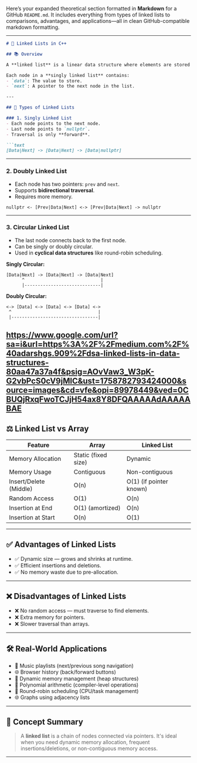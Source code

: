Here’s your expanded theoretical section formatted in **Markdown** for a GitHub `README.md`. It includes everything from types of linked lists to comparisons, advantages, and applications—all in clean GitHub-compatible markdown formatting.

---

````markdown
# 🔗 Linked Lists in C++

## 📚 Overview

A **linked list** is a linear data structure where elements are stored in **nodes** connected using **pointers**. Unlike arrays, which use contiguous memory, linked lists use **non-contiguous memory**, allowing for **dynamic memory allocation**.

Each node in a **singly linked list** contains:
- `data`: The value to store.
- `next`: A pointer to the next node in the list.

---

## 🧱 Types of Linked Lists

### 1. Singly Linked List
- Each node points to the next node.
- Last node points to `nullptr`.
- Traversal is only **forward**.

```text
[Data|Next] -> [Data|Next] -> [Data|nullptr]
````

---

### 2. Doubly Linked List

* Each node has two pointers: `prev` and `next`.
* Supports **bidirectional traversal**.
* Requires more memory.

```text
nullptr <- [Prev|Data|Next] <-> [Prev|Data|Next] -> nullptr
```

---

### 3. Circular Linked List

* The last node connects back to the first node.
* Can be singly or doubly circular.
* Used in **cyclical data structures** like round-robin scheduling.

**Singly Circular:**

```text
[Data|Next] -> [Data|Next] -> [Data|Next]
      ^                             |
      |-----------------------------|
```

**Doubly Circular:**

```text
<-> [Data] <-> [Data] <-> [Data] <->
 ^                                 |
 |---------------------------------|
```
https://www.google.com/url?sa=i&url=https%3A%2F%2Fmedium.com%2F%40adarshgs.909%2Fdsa-linked-lists-in-data-structures-80aa47a37a4f&psig=AOvVaw3_W3pK-G2vbPcS0cV9jMlC&ust=1758782793424000&source=images&cd=vfe&opi=89978449&ved=0CBUQjRxqFwoTCJjH54ax8Y8DFQAAAAAdAAAAABAE
---

## ⚖️ Linked List vs Array

| Feature                | Array               | Linked List             |
| ---------------------- | ------------------- | ----------------------- |
| Memory Allocation      | Static (fixed size) | Dynamic                 |
| Memory Usage           | Contiguous          | Non-contiguous          |
| Insert/Delete (Middle) | O(n)                | O(1) (if pointer known) |
| Random Access          | O(1)                | O(n)                    |
| Insertion at End       | O(1) (amortized)    | O(n)                    |
| Insertion at Start     | O(n)                | O(1)                    |

---

## ✅ Advantages of Linked Lists

* ✅ Dynamic size — grows and shrinks at runtime.
* ✅ Efficient insertions and deletions.
* ✅ No memory waste due to pre-allocation.

---

## ❌ Disadvantages of Linked Lists

* ❌ No random access — must traverse to find elements.
* ❌ Extra memory for pointers.
* ❌ Slower traversal than arrays.

---

## 🛠️ Real-World Applications

* 🎵 Music playlists (next/previous song navigation)
* 🌐 Browser history (back/forward buttons)
* 💾 Dynamic memory management (heap structures)
* 🧮 Polynomial arithmetic (compiler-level operations)
* 🔄 Round-robin scheduling (CPU/task management)
* 🌐 Graphs using adjacency lists

---

## 🧠 Concept Summary

> A **linked list** is a chain of nodes connected via pointers.
> It's ideal when you need dynamic memory allocation, frequent insertions/deletions, or non-contiguous memory access.

---



